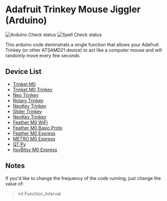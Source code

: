 # Adafruit Trinkey Mouse Jiggler (Arduino)
![Arduino Check status](https://github.com/SaifSabban/Trinkey-Mouse-Jiggler/actions/workflows/check-arduino.yml/badge.svg?event=push)
![Spell Check status](https://github.com/SaifSabban/Trinkey-Mouse-Jiggler/actions/workflows/spell-check.yml/badge.svg?event=push)

 This arduino code deminstrats a single function that allows your Adafruit Trinkey (or other ATSAMD21 device) to act like a computer mouse and will randomly move every few seconds

## Device List
* [Trinket M0](https://www.adafruit.com/product/3500)
* [Trinket M0 Trinkey](https://www.adafruit.com/product/5022)
* [Neo Trinkey](https://www.adafruit.com/product/4870)
* [Rotary Trinkey](https://www.adafruit.com/product/4964)
* [NeoKey Trinkey](https://www.adafruit.com/product/5020)
* [Slider Trinkey](https://www.adafruit.com/product/5021)
* [NeoKey Trinkey](https://www.adafruit.com/product/5020)
* [Feather M0 WiFi](https://www.adafruit.com/product/3010)
* [Feather M0 Basic Proto](https://www.adafruit.com/product/2772)
* [Feather M0 Express](https://www.adafruit.com/product/3403)
* [METRO M0 Express](https://www.adafruit.com/product/3505)
* [QT Py](https://www.adafruit.com/product/4600)
* [ItsyBitsy M0 Express](https://www.adafruit.com/product/3727)

## Notes
If you'd like to change the frequency of the code running, just change the value of: 
> int Function_Interval